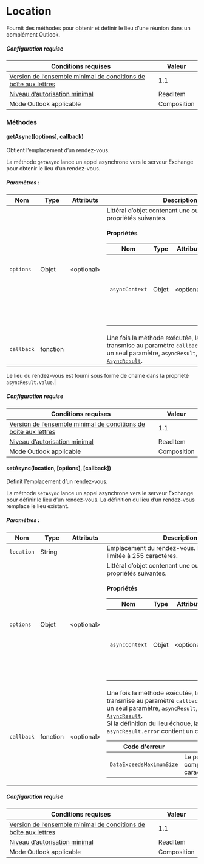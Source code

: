 

# Location

Fournit des méthodes pour obtenir et définir le lieu d’une réunion dans un complément Outlook.

##### Configuration requise

|Conditions requises| Valeur|
|---|---|
|[Version de l’ensemble minimal de conditions de boîte aux lettres](./tutorial-api-requirement-sets.md)| 1.1|
|[Niveau d’autorisation minimal](../../docs/outlook/understanding-outlook-add-in-permissions.md)| ReadItem|
|Mode Outlook applicable| Composition|

### Méthodes

####  getAsync([options], callback)

Obtient l’emplacement d’un rendez-vous.

La méthode `getAsync` lance un appel asynchrone vers le serveur Exchange pour obtenir le lieu d’un rendez-vous.

##### Paramètres :

|Nom| Type| Attributs| Description|
|---|---|---|---|
|`options`| Objet| &lt;optional&gt;|Littéral d’objet contenant une ou plusieurs des propriétés suivantes.<br/><br/>**Propriétés**<br/><table class="nested-table"><thead><tr><th>Nom</th><th>Type</th><th>Attributs</th><th>Description</th></tr></thead><tbody><tr><td><code>asyncContext</code></td><td>Objet</td><td>&lt;optional&gt;</td><td>Les développeurs peuvent indiquer un objet auquel ils souhaitent accéder dans la méthode de rappel.</td></tr></tbody></table>|
|`callback`| fonction||Une fois la méthode exécutée, la fonction transmise au paramètre `callback` est appelée avec un seul paramètre, `asyncResult`, qui est un objet [`AsyncResult`](simple-types.md#asyncresult).

Le lieu du rendez-vous est fourni sous forme de chaîne dans la propriété `asyncResult.value`.|

##### Configuration requise

|Conditions requises| Valeur|
|---|---|
|[Version de l’ensemble minimal de conditions de boîte aux lettres](./tutorial-api-requirement-sets.md)| 1.1|
|[Niveau d’autorisation minimal](../../docs/outlook/understanding-outlook-add-in-permissions.md)| ReadItem|
|Mode Outlook applicable| Composition|
####  setAsync(location, [options], [callback])

Définit l’emplacement d’un rendez-vous.

La méthode `setAsync` lance un appel asynchrone vers le serveur Exchange pour définir le lieu d’un rendez-vous. La définition du lieu d’un rendez-vous remplace le lieu existant.

##### Paramètres :

|Nom| Type| Attributs| Description|
|---|---|---|---|
|`location`| String||Emplacement du rendez-vous. La chaîne est limitée à 255 caractères.|
|`options`| Objet| &lt;optional&gt;|Littéral d’objet contenant une ou plusieurs des propriétés suivantes.<br/><br/>**Propriétés**<br/><table class="nested-table"><thead><tr><th>Nom</th><th>Type</th><th>Attributs</th><th>Description</th></tr></thead><tbody><tr><td><code>asyncContext</code></td><td>Objet</td><td>&lt;optional&gt;</td><td>Les développeurs peuvent indiquer un objet auquel ils souhaitent accéder dans la méthode de rappel.</td></tr></tbody></table>|
|`callback`| fonction| &lt;optional&gt;|Une fois la méthode exécutée, la fonction transmise au paramètre `callback` est appelée avec un seul paramètre, `asyncResult`, qui est un objet [`AsyncResult`](simple-types.md#asyncresult). <br/>Si la définition du lieu échoue, la propriété `asyncResult.error` contient un code d’erreur.<br/><table class="nested-table"><thead><tr><th>Code d'erreur</th><th>Description</th></tr></thead><tbody><tr><td><code>DataExceedsMaximumSize</code></td><td>Le paramètre <code>location</code> comprend plus de 255 caractères.</td></tr></tbody></table>|

##### Configuration requise

|Conditions requises| Valeur|
|---|---|
|[Version de l’ensemble minimal de conditions de boîte aux lettres](./tutorial-api-requirement-sets.md)| 1.1|
|[Niveau d’autorisation minimal](../../docs/outlook/understanding-outlook-add-in-permissions.md)| ReadItem|
|Mode Outlook applicable| Composition|
